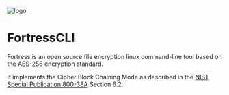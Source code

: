 ![logo](https://i.imgur.com/2b8NhZj.png)

# FortressCLI
Fortress is an open source file encryption linux command-line tool based on the AES-256 encryption standard.

It implements the Cipher Block Chaining Mode as described in the [NIST Special Publication 800-38A](https://nvlpubs.nist.gov/nistpubs/Legacy/SP/nistspecialpublication800-38a.pdf) Section 6.2.

